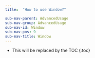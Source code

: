 ```yaml
---
title:  "How to use Window?"

sub-nav-parent: AdvancedUsage
sub-nav-group: AdvancedUsage
sub-nav-id: Window
sub-nav-pos: 9
sub-nav-title: Window
---
```


* This will be replaced by the TOC
{:toc}

